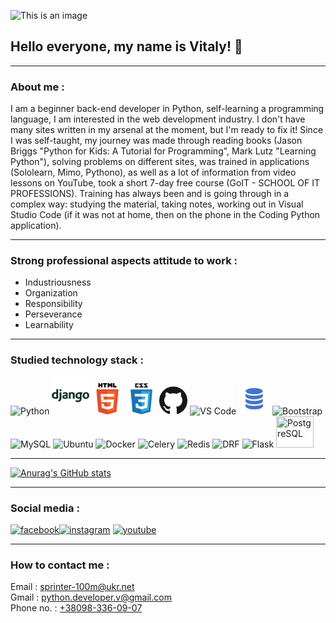 
![This is an image](https://upload.wikimedia.org/wikipedia/commons/thumb/f/f8/Python_logo_and_wordmark.svg/2560px-Python_logo_and_wordmark.svg.png)

##  Hello everyone, my name is Vitaly! 👋

<hr>

### About me : <br>
I am a beginner back-end developer in Python, self-learning a programming language, I am interested in the web development industry. I don't have many sites written in my arsenal at the moment, but I'm ready to fix it! Since I was self-taught, my journey was made through reading books (Jason Briggs "Python for Kids: A Tutorial for Programming", Mark Lutz "Learning Python"), solving problems on different sites, was trained in applications (Sololearn, Mimo, Pythono), as well as a lot of information from video lessons on YouTube, took a short 7-day free course (GoIT - SCHOOL OF IT PROFESSIONS). Training has always been and is going through in a complex way: studying the material, taking notes, working out in Visual Studio Code (if it was not at home, then on the phone in the Coding Python application).
<hr>

### Strong professional aspects attitude to work :
- Industriousness
- Organization
- Responsibility
- Perseverance
- Learnability
<hr>

### Studied technology stack :
<img title="Python" height="45" src="https://avatars0.githubusercontent.com/u/1525981?s=200&amp;v=4" style="max-width: 100%;"> <img title="Django" height="60" src="https://raw.githubusercontent.com/github/explore/80688e429a7d4ef2fca1e82350fe8e3517d3494d/topics/django/django.png" style="max-width: 100%;"> 
<img title="HTML5" height="50" src="https://raw.githubusercontent.com/github/explore/80688e429a7d4ef2fca1e82350fe8e3517d3494d/topics/html/html.png" style="max-width: 100%;"> 
<img alt="CSS 3" title="CSS 3" src="https://raw.githubusercontent.com/github/explore/80688e429a7d4ef2fca1e82350fe8e3517d3494d/topics/css/css.png" height="50" style="max-width: 100%;">
<img alt="GitHub" title="GitHub" src="https://raw.githubusercontent.com/github/explore/78df643247d429f6cc873026c0622819ad797942/topics/github/github.png" height="45" style="max-width: 100%;"> <img title="VS Code" alt="VS Code" width="50px" src="https://camo.githubusercontent.com/e9141be13e6bea8c50af6d48f64700246faed666040ead23e74d4fc27bf411e3/68747470733a2f2f696d672e69636f6e73382e636f6d2f666c75656e742f34382f3030303030302f76697375616c2d73747564696f2d636f64652d323031392e706e67" data-canonical-src="https://img.icons8.com/fluent/48/000000/visual-studio-code-2019.png" style="max-width: 100%;"> <img title="SQL" alt="SQL" width="50px" src="https://raw.githubusercontent.com/github/explore/master/topics/sql/sql.png" style="max-width: 100%;"> <img title="Bootstrap" src="https://github.com/MarikIshtar007/MarikIshtar007/raw/master/images/bootstrap.svg" width="50" style="max-width: 100%;"> <img title="MySQL" src="https://images.sftcdn.net/images/t_app-icon-m/p/917c77e8-96d1-11e6-8453-00163ed833e7/3780880766/mysql-com-icon.png" width="50" style="max-width: 100%;"> 
<img title="Ubuntu" src="https://upload.wikimedia.org/wikipedia/commons/thumb/3/35/Tux.svg/800px-Tux.svg.png" width="45" style="max-width: 100%;">  <img title="Docker" src="https://serverspace.by/wp-content/uploads/2020/06/43_do-1.png" width="60" style="max-width: 100%;"> <img title="Celery" src="https://verbose-equals-true.gitlab.io/django-postgres-vue-gitlab-ecs/celery.png" width="50" style="max-width: 100%;">
<img title="Redis" src="https://res.cloudinary.com/practicaldev/image/fetch/s--iIHO9p0_--/c_limit%2Cf_auto%2Cfl_progressive%2Cq_auto%2Cw_880/https://cdn.hashnode.com/res/hashnode/image/upload/v1603519527691/A0Vr68m6G.png" width="60" style="max-width: 100%;"> <img title="DRF" src="https://res.cloudinary.com/practicaldev/image/fetch/s--UIvg3AS4--/c_imagga_scale,f_auto,fl_progressive,h_420,q_auto,w_1000/https://dev-to-uploads.s3.amazonaws.com/uploads/articles/7j1b893tt6veqjvyr2ye.png" width="100" style="max-width: 100%;"> 
<img title="Flask" src="https://miro.medium.com/v2/resize:fit:438/1*0G5zu7CnXdMT9pGbYUTQLQ.png" width="60" style="max-width: 100%;"> <img title="PostgreSQL" src="https://img.reg.ru/faq/20-08-2020-postgresql.png" width="60" height="50" style="max-width: 100%;"> 
<hr>

[![Anurag's GitHub stats](https://github-readme-stats.vercel.app/api?username=ZhankovVG&show_icons=true&theme=tokyonight)](https://github.com/anuraghazra/github-readme-stats)

<hr>

### Social media :
[<img src="https://camo.githubusercontent.com/6acccefe72a9ad3380c0802e7a78988adad9d186eefff43b715bd7d7d07dc52a/68747470733a2f2f696d672e69636f6e73382e636f6d2f636f6c6f722f39362f3030303030302f66616365626f6f6b2e706e67" alt="facebook" data-canonical-src="https://img.icons8.com/color/96/000000/facebook.png" style="max-width: 100%;">](https://www.facebook.com/profile.php?id=100025923456368)[<img src="https://camo.githubusercontent.com/13b4ab64e1a639ef039c1688b03c7a1a0aaa875a1858fa56888aa09c492aac6a/68747470733a2f2f696d672e69636f6e73382e636f6d2f636f6c6f722f39362f3030303030302f696e7374616772616d2d6e65772e706e67" alt="instagram" data-canonical-src="https://img.icons8.com/color/96/000000/instagram-new.png" style="max-width: 100%;">](https://www.instagram.com/trenirovannyi/) [<img src="https://camo.githubusercontent.com/aec347ccecfb57c504334b6723d26a419c1e7a871d467603d0a301272d5ac329/68747470733a2f2f696d672e69636f6e73382e636f6d2f636f6c6f722f39362f3030303030302f796f75747562652e706e67" alt="youtube" data-canonical-src="https://img.icons8.com/color/96/000000/youtube.png" style="max-width: 100%;">](https://www.youtube.com/channel/https://www.youtube.com/channel/UC5wo3B7nxMAzMII8EtLDQLQ)

<hr>

### How to contact me :

Email :  [sprinter-100m@ukr.net](http://sprinter-100m@ukr.net)<br>
Gmail : [python.developer.v@gmail.com](http://python.developer.v@gmail.com)<br>
Phone no. : <a href="+38098-336-09-07"> +38098-336-09-07</a>
